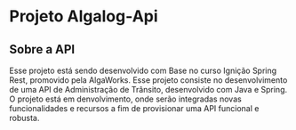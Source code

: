 # Projeto Algalog-Api

## Sobre a API
Esse projeto está sendo desenvolvido com Base no curso Ignição Spring Rest, promovido pela AlgaWorks. Esse projeto consiste no desenvolvimento de uma API de Administração de Trânsito, desenvolvido com Java e Spring. 
O projeto está em denvolvimento, onde serão integradas novas funcionalidades e recursos a fim de provisionar uma API funcional e robusta. 
